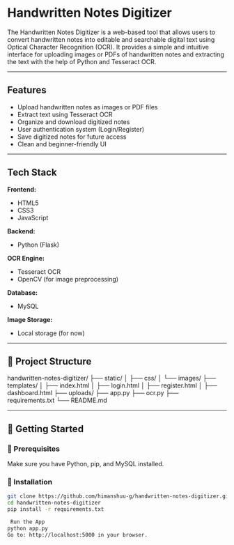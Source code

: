 # Handwritten Notes Digitizer

The Handwritten Notes Digitizer is a web-based tool that allows users to convert handwritten notes into editable and searchable digital text using Optical Character Recognition (OCR). It provides a simple and intuitive interface for uploading images or PDFs of handwritten notes and extracting the text with the help of Python and Tesseract OCR.

---

## Features

-  Upload handwritten notes as images or PDF files
-  Extract text using Tesseract OCR
-  Organize and download digitized notes
-  User authentication system (Login/Register)
-  Save digitized notes for future access
-  Clean and beginner-friendly UI

---

##  Tech Stack

**Frontend:**
- HTML5
- CSS3
- JavaScript

**Backend:**
- Python (Flask)

**OCR Engine:**
- Tesseract OCR
- OpenCV (for image preprocessing)

**Database:**
- MySQL

**Image Storage:**
- Local storage (for now)

---

## 📁 Project Structure
handwritten-notes-digitizer/
├── static/
│ ├── css/
│ └── images/
├── templates/
│ ├── index.html
│ ├── login.html
│ ├── register.html
│ ├── dashboard.html
├── uploads/
├── app.py
├── ocr.py
├── requirements.txt
└── README.md


---

## 🚀 Getting Started

### 🔧 Prerequisites

Make sure you have Python, pip, and MySQL installed.

### 🧪 Installation

```bash
git clone https://github.com/himanshuu-g/handwritten-notes-digitizer.git
cd handwritten-notes-digitizer
pip install -r requirements.txt

 Run the App
python app.py
Go to: http://localhost:5000 in your browser.
